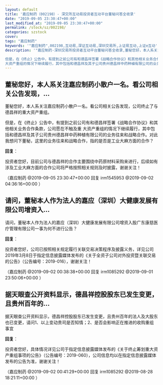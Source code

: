 ```yaml
---
layout: default
title: '嘉应制药（002198）- 深交所互动易投资者互动平台董秘问答全收录'
date: "2019-09-05 23:30:47+00:00"
last_modified_at: "2019-09-05 23:30:47+00:00"
permalink: /stock/sz/002198/
categories: szstock
cover: 
tags: "嘉应制药"
keywords: '"嘉应制药",002198,互动易,深证互动易,深圳交易所,上证易互动,上证e互动'
description: '"嘉应制药-深圳交易所投资者互动平台董秘问答全收录,董秘您好，本人系关注嘉应制药小散户一名。看公司相关公告发现，公司终止了与德昌祥的重大资产重组。

但是，在《终止》公告中，有提到之前公司有和德昌祥签署《战略合作协议》和其他相关业务合作条款，公司愿在不触及重
大资产重组的情况下继续履行，其中包括和德昌祥及其子公司贵州德昌祥中药种植有限公司的业务往来和战略合作。对此我想问下董秘，这里的业务往来和战略合作，指的是否是工业大麻方面的合作？"'
---
```


## 董秘您好，本人系关注嘉应制药小散户一名。看公司相关公告发现，...

董秘您好，本人系关注嘉应制药小散户一名。看公司相关公告发现，公司终止了与德昌祥的重大资产重组。

但是，在《终止》公告中，有提到之前公司有和德昌祥签署《战略合作协议》和其他相关业务合作条款，公司愿在不触及重
大资产重组的情况下继续履行，其中包括和德昌祥及其子公司贵州德昌祥中药种植有限公司的业务往来和战略合作。对此我想问下董秘，这里的业务往来和战略合作，指的是否是工业大麻方面的合作？

**回复**：

投资者您好，目前公司与德昌祥的合作主要围绕中药原材料采购来进行，后续如有涉及工业大麻方面的合作公司将严格按照相关规则及时披露，谢谢关注！ 

（嘉应制药  @2019-09-05 23:30:47+00:00 回复 irm1545953  @2019-09-02 04:36:16+00:00 ）

## 请问，董秘本人作为法人的嘉应（深圳）大健康发展有限公司增资入...

请问，董秘本人作为法人的嘉应（深圳）大健康发展有限公司增资入股广东康慈医疗管理有限公司一事为何不进行公告？

**回复**：

投资者您好，公司已按照相关规定履行关联交易决策程序及披露义务，详见公司2019年3月8日于指定信息披露媒体发布的《关于全资子公司对外投资暨关联交易的公告》（公告编号：2019-016），谢谢关注！ 

（嘉应制药  @2019-09-02 00:38:38+00:00 回复 irm1085292  @2019-09-01 23:50:06+00:00 ）

## 据天眼查公开资料显示，德昌祥控股股东已发生变更，且贵州百年的...

据天眼查公开资料显示，德昌祥控股股东已发生变更，且贵州百年的法人及大股东也已变更，请问1、以上变动贵司是否知情；2、是否会影响正在推进的收购重组事宜

**回复**：

投资者您好，具体情况详见公司于指定信息披露媒体发布的《关于终止筹划重大资产重组事项的公告》（公告编号：2019-060），公司信息均以在指定信息披露媒体发布的公告为准，谢谢关注！ 

（嘉应制药  @2019-09-02 00:41:29+00:00 回复 irm1085292  @2019-08-28 18:21:11+00:00 ）

